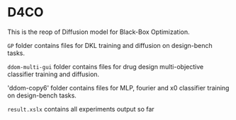 # D4CO

This is the reop of Diffusion model for Black-Box Optimization.

`GP` folder contains files for DKL training and diffusion on design-bench tasks.    

`ddom-multi-gui` folder contains files for drug design multi-objective classifier training and diffusion.  

'ddom-copy6' folder contains files for MLP, fourier and x0 classifier training on design-bench tasks.

`result.xslx` contains all experiments output so far

